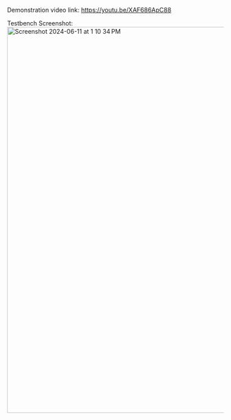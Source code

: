 Demonstration video link: https://youtu.be/XAF686ApC88 

Testbench Screenshot:
<img width="897" alt="Screenshot 2024-06-11 at 1 10 34 PM" src="https://github.com/california-polytechnic-university/ECE3300L_Summer_2024/assets/171191779/fa3b8316-9376-4a89-8ead-6cbf86d1dbf2">

